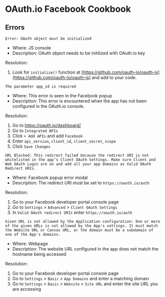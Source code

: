 # OAuth.io Facebook Cookbook

## Errors

```
Error: OAuth object must be initialized
```

* Where: JS console
* Description: OAuth object needs to be initilized with OAuth.io key

Resolution:

1. Look for `initialize()` function at [https://github.com/oauth-io/oauth-js](https://github.com/oauth-io/oauth-js) and add to your code.

```
The parameter app_id is required
```

* Where: This error is seen in the Facebook popup
* Description: This error is encountered when the app has not been configured in the OAuth.io console.

Resolution:

1. Go to https://oauth.io/dashboard/
2. Go to `Integrated APIs`
3. Click `+ Add APIs` and add `Facebook`
4. Enter `api_version`, `client_id`, `client_secret`, `scope`
5. Click `Save Changes`

```
URL Blocked: This redirect failed because the redirect URI is not whitelisted in the app’s Client OAuth Settings. Make sure Client and Web OAuth Login are on and add all your app domains as Valid OAuth Redirect URIs.
```

* Where: Facebook popup error modal
* Description: The redirect URI must be set to `https://oauth.io/auth`

Resolution:

1. Go to your Facebook developer portal console page
2. Go to `Settings` > `Advanced` > `Client OAuth Settings`
3. In `Valid OAuth redirect URIs` enter `https://oauth.io/auth` 

```
Given URL is not allowed by the Application configuration: One or more of the given URLs is not allowed by the App's settings. It must match the Website URL or Canvas URL, or the domain must be a subdomain of one of the App's domains.
```

* Where: Webpage
* Description: The website URL configured in the app does not match the hostname being accessed

Resolution:

1. Go to your Facebook developer portal console page
2. Go to `Settings` > `Basic` > `App Domains` and enter a matching domain
3. Go to `Settings` > `Basic` > `Website` > `Site URL` and enter the site URL you are accessing
